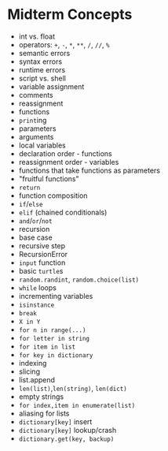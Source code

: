 # Midterm Concepts

 - int vs. float
 - operators: ``+``, ``-``, ``*``, ``**``, ``/``, ``//``, ``%``
 - semantic errors
 - syntax errors
 - runtime errors
 - script vs. shell
 - variable assignment
 - comments
 - reassignment
 - functions
 - ``print``ing
 - parameters
 - arguments
 - local variables
 - declaration order - functions
 - reassignment order - variables
 - functions that take functions as parameters
 - "fruitful functions"
 - ``return``
 - function composition
 - ``if``/``else``
 - ``elif`` (chained conditionals)
 - ``and``/``or``/``not``
 - recursion
 - base case
 - recursive step
 - RecursionError
 - ``input`` function
 - basic ``turtle``s
 - ``random.randint``, ``random.choice(list)``
 - ``while`` loops
 - incrementing variables
 - ``isinstance``
 - ``break``
 - ``X in Y``
 - ``for n in range(...)``
 - ``for letter in string``
 - ``for item in list``
 - ``for key in dictionary``
 - indexing
 - slicing
 - list.append
 - ``len(list)``,``len(string)``, ``len(dict)``
 - empty strings
 - ``for index,item in enumerate(list)``
 - aliasing for lists
 - ``dictionary[key]`` insert
 - ``dictionary[key]`` lookup/crash
 - ``dictionary.get(key, backup)``

